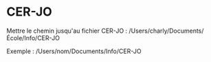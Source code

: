 # CER-JO

Mettre le chemin jusqu'au fichier CER-JO :
/Users/charly/Documents/École/Info/CER-JO

Exemple : /Users/nom/Documents/Info/CER-JO